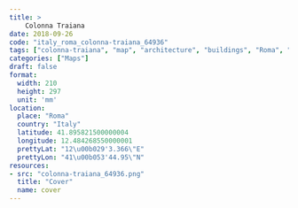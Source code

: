 ```yaml
---
title: > 
    Colonna Traiana
date: 2018-09-26
code: "italy_roma_colonna-traiana_64936"
tags: ["colonna-traiana", "map", "architecture", "buildings", "Roma", "Italy"]
categories: ["Maps"]
draft: false
format:
  width: 210
  height: 297
  unit: 'mm'
location:
  place: "Roma"
  country: "Italy"
  latitude: 41.895821500000004
  longitude: 12.484268550000001
  prettyLat: "12\u00b029'3.366\"E"
  prettyLon: "41\u00b053'44.95\"N"
resources:
- src: "colonna-traiana_64936.png"
  title: "Cover"
  name: cover
---
```

